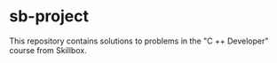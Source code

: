 # sb-project

This repository contains solutions to problems in the "C ++ Developer" course from Skillbox.
